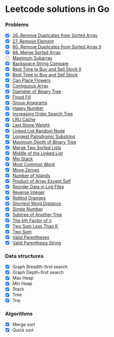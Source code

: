 # Leetcode solutions in Go

### Problems

- [x] [26. Remove Duplicates from Sorted Array](https://leetcode.com/problems/remove-duplicates-from-sorted-array/)
- [x] [27. Remove Element](https://leetcode.com/problems/remove-element/)
- [x] [80. Remove Duplicates from Sorted Array II](https://leetcode.com/problems/remove-duplicates-from-sorted-array-ii/)
- [x] [88. Merge Sorted Array](https://leetcode.com/problems/merge-sorted-array/)
- [ ] [Maximum Subarray](https://leetcode.com/problems/maximum-subarray/)
- [x] [Backspace String Compare](https://leetcode.com/problems/backspace-string-compare/)
- [x] [Best Time to Buy and Sell Stock II](https://leetcode.com/problems/best-time-to-buy-and-sell-stock-ii/)
- [x] [Best Time to Buy and Sell Stock](https://leetcode.com/problems/best-time-to-buy-and-sell-stock/)
- [x] [Can Place Flowers](https://leetcode.com/problems/can-place-flowers/)
- [x] [Contiguous Array](https://leetcode.com/problems/contiguous-array/)
- [x] [Diameter of Binary Tree](https://leetcode.com/problems/diameter-of-binary-tree/)
- [x] [Flood Fill](https://leetcode.com/problems/flood-fill/)
- [x] [Group Anagrams](https://leetcode.com/problems/group-anagrams/)
- [x] [Happy Number](https://leetcode.com/problems/happy-number/)
- [x] [Increasing Order Search Tree](https://leetcode.com/problems/increasing-order-search-tree/)
- [x] [LRU Cache](https://leetcode.com/problems/lru-cache/)
- [x] [Last Stone Weight](https://leetcode.com/problems/last-stone-weight/)
- [x] [Linked List Random Node](https://leetcode.com/problems/linked-list-random-node/)
- [x] [Longest Palindromic Substring](https://leetcode.com/problems/longest-palindromic-substring/)
- [x] [Maximum Depth of Binary Tree](https://leetcode.com/problems/maximum-depth-of-binary-tree/)
- [x] [Merge Two Sorted Lists](https://leetcode.com/problems/merge-two-sorted-lists/)
- [x] [Middle of the Linked List](https://leetcode.com/problems/middle-of-the-linked-list/)
- [x] [Min Stack](https://leetcode.com/problems/min-stack/)
- [x] [Most Common Word](https://leetcode.com/problems/most-common-word/)
- [x] [Move Zeroes](https://leetcode.com/problems/move-zeroes/)
- [x] [Number of Islands](https://leetcode.com/problems/number-of-islands/)
- [x] [Product of Array Except Self](https://leetcode.com/problems/product-of-array-except-self/)
- [x] [Reorder Data in Log Files](https://leetcode.com/problems/reorder-data-in-log-files)
- [x] [Reverse Integer](https://leetcode.com/problems/reverse-integer/)
- [x] [Rotting Oranges](https://leetcode.com/problems/rotting-oranges)
- [x] [Shortest Word Distance](https://leetcode.com/problems/shortest-word-distance/)
- [x] [Single Number](https://leetcode.com/problems/single-number/)
- [x] [Subtree of Another Tree](https://leetcode.com/problems/subtree-of-another-tree)
- [x] [The kth Factor of n](https://leetcode.com/problems/the-kth-factor-of-n/)
- [x] [Two Sum Less Than K](https://leetcode.com/problems/two-sum-less-than-k/)
- [x] [Two Sum](https://leetcode.com/problems/two-sum/)
- [x] [Valid Parentheses](https://leetcode.com/problems/valid-parentheses/)
- [x] [Valid Parenthesis String](https://leetcode.com/problems/valid-parenthesis-string/)

### Data structures

- [x] Graph Breadth-first search
- [x] Graph Depth-first search
- [x] Max Heap
- [x] Min Heap
- [x] Stack
- [x] Tree
- [x] Trie

### Algorithms

- [x] Merge sort
- [x] Quick sort
